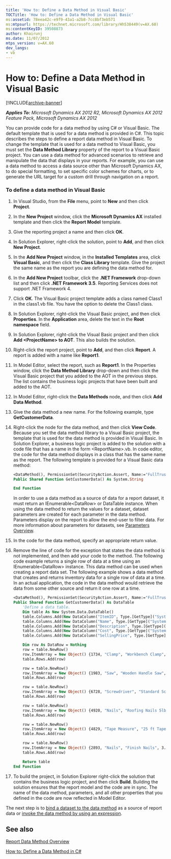```yaml
---
title: 'How to: Define a Data Method in Visual Basic'
TOCTitle: 'How to: Define a Data Method in Visual Basic'
ms:assetid: 78eea42c-e9f9-43a1-a2b8-7cc8bf3eb571
ms:mtpsurl: https://technet.microsoft.com/library/Hh538449(v=AX.60)
ms:contentKeyID: 39508873
author: Khairunj
ms.date: 11/07/2012
mtps_version: v=AX.60
dev_langs:
- vb
---
```


# How to: Define a Data Method in Visual Basic 


[!INCLUDE[archive-banner](includes/archive-banner.md)]


_**Applies To:** Microsoft Dynamics AX 2012 R2, Microsoft Dynamics AX 2012 Feature Pack, Microsoft Dynamics AX 2012_

You can provide code for a data method by using C\# or Visual Basic. The default template that is used for a data method is provided in C\#. This topic describes the steps to define a report data method in Visual Basic. To change the template that is used for a data method to Visual Basic, you must set the **Data Method Library** property of the report to a Visual Basic project. You can use a data method for advanced scenarios to retrieve and manipulate the data that displays in your reports. For example, you can use a data method to access a data source other than Microsoft Dynamics AX, to do special formatting, to set specific color schemes for charts, or to generate the URL target for a custom drill through navigation on a report.

### To define a data method in Visual Basic

1.  In Visual Studio, from the **File** menu, point to **New** and then click **Project**.

2.  In the **New Project** window, click the **Microsoft Dynamics AX** installed template and then click the **Report Model** template.

3.  Give the reporting project a name and then click **OK**.

4.  In Solution Explorer, right-click the solution, point to **Add**, and then click **New Project**.

5.  In the **Add New Project** window, in the **Installed Templates** area, click **Visual Basic**, and then click the **Class Library** template. Give the project the same name as the report you are defining the data method for.

6.  In the **Add New Project** toolbar, click the **.NET Framework** drop-down list and then click **.NET Framework 3.5**. Reporting Services does not support .NET Framework 4.

7.  Click **OK**. The Visual Basic project template adds a class named Class1 in the class1.vb file. You have the option to delete the Class1 class.

8.  In Solution Explorer, right-click the Visual Basic project, and then click **Properties**. In the **Application** area, delete the text in the **Root namespace** field.

9.  In Solution Explorer, right-click the Visual Basic project and then click **Add \<ProjectName\> to AOT**. This also builds the solution.

10. Right-click the report project, point to **Add**, and then click **Report**. A report is added with a name like **Report1**.

11. In Model Editor, select the report, such as **Report1**. In the Properties window, click the **Data Method Library** drop-down and then click the Visual Basic project that you added to the AOT in the previous steps. The list contains the business logic projects that have been built and added to the AOT.

12. In Model Editor, right-click the **Data Methods** node, and then click **Add Data Method**.

13. Give the data method a new name. For the following example, type **GetCustomerData**.

14. Right-click the node for the data method, and then click **View Code**. Because you set the data method library to a Visual Basic project, the template that is used for the data method is provided in Visual Basic. In Solution Explorer, a business logic project is added to the solution with a code file that has a name in the form \<ReportName\>.vb. In code editor, the code for the data method displays in a class that has the same name as the report. The following template is provided for a Visual Basic data method:
    
    ``` vb
    <DataMethod(), PermissionSet(SecurityAction.Assert, Name:="FullTrust")> 
    Public Shared Function GetCustomerData() As System.String
    
    End Function
    ```
    
    In order to use a data method as a source of data for a report dataset, it must return an IEnumerable\<DataRow\> or DataTable instance. When using the data method to return the values for a dataset, dataset parameters are created for each parameter in the data method. Parameters display on the report to allow the end-user to filter data. For more information about parameters for datasets, see [Parameters Overview](parameters-overview.md).

15. In the code for the data method, specify an appropriate return value.

16. Remove the line of code for the exception that states the data method is not implemented, and then add your code to the method. The following code example returns a single row of data at a time using an IEnumerable\<DataRow\> instance. This data method can be used when creating a report data set. The following example shows a data method that creates and returns inventory data for a single row of data at a time. In an actual application, the code in the data method would retrieve the data from some other source and return it one row at a time.
    
    ``` vb
    <DataMethod(), PermissionSet(SecurityAction.Assert, Name:="FullTrust")>
    Public Shared Function GetCustomerData() As DataTable
        'Define a data table.
        Dim table As New System.Data.DataTable()
        table.Columns.Add(New DataColumn("ItemID", Type.[GetType]("System.Int32")))
        table.Columns.Add(New DataColumn("Name", Type.[GetType]("System.String")))
        table.Columns.Add(New DataColumn("Description", Type.[GetType]("System.String")))
        table.Columns.Add(New DataColumn("Cost", Type.[GetType]("System.Decimal")))
        table.Columns.Add(New DataColumn("SellingPrice", Type.[GetType]("System.Decimal")))
    
        Dim row As DataRow = Nothing
        row = table.NewRow()
        row.ItemArray = New Object() {1734, "Clamp", "Workbench Clamp", 12.48, 17.99}
        table.Rows.Add(row)
    
        row = table.NewRow()
        row.ItemArray = New Object() {1983, "Saw", "Wooden Handle Saw", 7.89, 11.99}
        table.Rows.Add(row)
    
        row = table.NewRow()
        row.ItemArray = New Object() {6728, "Screwdriver", "Standard Screwdriver", 2.75, 3.99}
        table.Rows.Add(row)
    
        row = table.NewRow()
        row.ItemArray = New Object() {4920, "Nails", "Roofing Nails 5lbs", 12.45, 15.99}
        table.Rows.Add(row)
    
        row = table.NewRow()
        row.ItemArray = New Object() {4829, "Tape Measure", "25 ft Tape Measure", 12.87, 16.99}
        table.Rows.Add(row)
    
        row = table.NewRow()
        row.ItemArray = New Object() {2893, "Nails", "Finish Nails", 3.9, 5.99}
        table.Rows.Add(row)
    
        Return table   
    End Function
    ```

17. To build the project, in Solution Explorer right-click the solution that contains the business logic project, and then click **Build**. Building the solution ensures that the report model and the code are in sync. The name of the data method, parameters, and all other properties that you defined in the code are now reflected in Model Editor.

The next step is to [bind a dataset to the data method](how-to-bind-a-dataset-to-a-data-method.md) as a source of report data or [invoke the data method by using an expression](how-to-use-a-data-method-in-an-expression.md).

## See also

[Report Data Method Overview](report-data-method-overview.md)

[How to: Define a Data Method in C\#](how-to-define-a-data-method-in-csharp.md)

